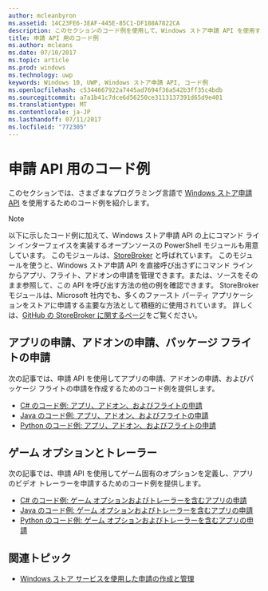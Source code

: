 ```yaml
---
author: mcleanbyron
ms.assetid: 14C23FE6-3EAF-445E-85C1-DF188A7822CA
description: このセクションのコード例を使用して、Windows ストア申請 API を使用する方法をご確認ください。
title: 申請 API 用のコード例
ms.author: mcleans
ms.date: 07/10/2017
ms.topic: article
ms.prod: windows
ms.technology: uwp
keywords: Windows 10, UWP, Windows ストア申請 API, コード例
ms.openlocfilehash: c5344667922a7445ad7694f36a542b3ff35c4bdb
ms.sourcegitcommit: a7a1b41c7dce6d56250ce3113137391d65d9e401
ms.translationtype: MT
ms.contentlocale: ja-JP
ms.lasthandoff: 07/11/2017
ms.locfileid: "772305"
---
```

# <a name="code-examples-for-the-submission-api"></a>申請 API 用のコード例

このセクションでは、さまざまなプログラミング言語で [Windows ストア申請 API](create-and-manage-submissions-using-windows-store-services.md) を使用するためのコード例を紹介します。

> [!NOTE]
> 以下に示したコード例に加えて、Windows ストア申請 API の上にコマンド ライン インターフェイスを実装するオープンソースの PowerShell モジュールも用意しています。 このモジュールは、[StoreBroker](https://aka.ms/storebroker) と呼ばれています。 このモジュールを使うと、Windows ストア申請 API を直接呼び出さずにコマンド ラインからアプリ、フライト、アドオンの申請を管理できます。または、ソースをそのまま参照して、この API を呼び出す方法の他の例を確認できます。 StoreBroker モジュールは、Microsoft 社内でも、多くのファースト パーティ アプリケーションをストアに申請する主要な方法として積極的に使用されています。 詳しくは、[GitHub の StoreBroker に関するページ](https://aka.ms/storebroker)をご覧ください。

## <a name="app-submissions-add-on-submissions-and-package-flight-submissions"></a>アプリの申請、アドオンの申請、パッケージ フライトの申請

次の記事では、申請 API を使用してアプリの申請、アドオンの申請、およびパッケージ フライトの申請を作成するためのコード例を提供します。

* [C# のコード例: アプリ、アドオン、およびフライトの申請](csharp-code-examples-for-the-windows-store-submission-api.md)
* [Java のコード例: アプリ、アドオン、およびフライトの申請](java-code-examples-for-the-windows-store-submission-api.md)
* [Python のコード例: アプリ、アドオン、およびフライトの申請](python-code-examples-for-the-windows-store-submission-api.md)

## <a name="game-options-and-trailers"></a>ゲーム オプションとトレーラー

次の記事では、申請 API を使用してゲーム固有のオプションを定義し、アプリのビデオ トレーラーを申請するためのコード例を提供します。

* [C# のコード例: ゲーム オプションおよびトレーラーを含むアプリの申請](csharp-code-examples-for-submissions-game-options-and-trailers.md)
* [Java のコード例: ゲーム オプションおよびトレーラーを含むアプリの申請](java-code-examples-for-submissions-game-options-and-trailers.md)
* [Python のコード例: ゲーム オプションおよびトレーラーを含むアプリの申請](python-code-examples-for-submissions-game-options-and-trailers.md)

## <a name="related-topics"></a>関連トピック

* [Windows ストア サービスを使用した申請の作成と管理](create-and-manage-submissions-using-windows-store-services.md)
